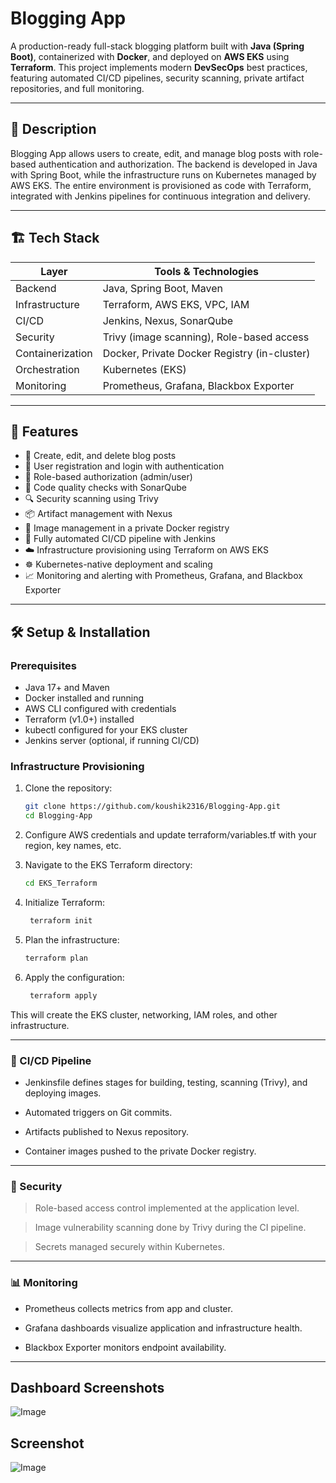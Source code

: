 # Blogging App

A production-ready full-stack blogging platform built with **Java (Spring Boot)**, containerized with **Docker**, and deployed on **AWS EKS** using **Terraform**. This project implements modern **DevSecOps** best practices, featuring automated CI/CD pipelines, security scanning, private artifact repositories, and full monitoring.

---

## 📖 Description

Blogging App allows users to create, edit, and manage blog posts with role-based authentication and authorization. The backend is developed in Java with Spring Boot, while the infrastructure runs on Kubernetes managed by AWS EKS. The entire environment is provisioned as code with Terraform, integrated with Jenkins pipelines for continuous integration and delivery.

---

## 🏗️ Tech Stack

| Layer           | Tools & Technologies                          |
|-----------------|----------------------------------------------|
| Backend         | Java, Spring Boot, Maven                      |
| Infrastructure  | Terraform, AWS EKS, VPC, IAM                  |
| CI/CD           | Jenkins, Nexus, SonarQube                     |
| Security        | Trivy (image scanning), Role-based access     |
| Containerization| Docker, Private Docker Registry (in-cluster)  |
| Orchestration   | Kubernetes (EKS)                              |
| Monitoring      | Prometheus, Grafana, Blackbox Exporter        |

---

## 🚀 Features

- 📝 Create, edit, and delete blog posts  
- 👤 User registration and login with authentication  
- 🔐 Role-based authorization (admin/user)  
- 🧼 Code quality checks with SonarQube  
- 🔍 Security scanning using Trivy  
- 📦 Artifact management with Nexus  
- 🐳 Image management in a private Docker registry  
- 🔄 Fully automated CI/CD pipeline with Jenkins  
- ☁️ Infrastructure provisioning using Terraform on AWS EKS  
- ☸️ Kubernetes-native deployment and scaling  
- 📈 Monitoring and alerting with Prometheus, Grafana, and Blackbox Exporter  

---

## 🛠️ Setup & Installation

### Prerequisites

- Java 17+ and Maven  
- Docker installed and running  
- AWS CLI configured with credentials  
- Terraform (v1.0+) installed  
- kubectl configured for your EKS cluster  
- Jenkins server (optional, if running CI/CD)  

### Infrastructure Provisioning

1. Clone the repository:

   ```bash
   git clone https://github.com/koushik2316/Blogging-App.git
   cd Blogging-App

2. Configure AWS credentials and update terraform/variables.tf with your region, key names, etc.

3. Navigate to the EKS Terraform directory:

   ```bash
   cd EKS_Terraform
   ```
4. Initialize Terraform:

   ```bash  
    terraform init
    ```
5. Plan the infrastructure:
    ```bash
    terraform plan
    ```
6. Apply the configuration:
   ```bash
    terraform apply
    ```
This will create the EKS cluster, networking, IAM roles, and other infrastructure.

---

### 🔄 CI/CD Pipeline
- Jenkinsfile defines stages for building, testing, scanning (Trivy), and deploying images.

- Automated triggers on Git commits.

- Artifacts published to Nexus repository.

- Container images pushed to the private Docker registry.

---

### 🔐 Security
> Role-based access control implemented at the application level.

> Image vulnerability scanning done by Trivy during the CI pipeline.

> Secrets managed securely within Kubernetes.

---

### 📊 Monitoring
- Prometheus collects metrics from app and cluster.

- Grafana dashboards visualize application and infrastructure health.

- Blackbox Exporter monitors endpoint availability.

---

## Dashboard Screenshots


 ![Image](screenshots/Screenshot%202025-08-10%20144526.png)

## Screenshot

 ![Image](screenshots/Screenshot%202025-08-10%20145027.png)